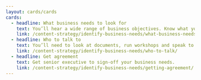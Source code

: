 ```yaml
---
layout: cards/cards
cards:
  - headline: What business needs to look for
    text: You’ll hear a wide range of business objectives. Know what you’re looking for before you begin.
    link: /content-strategy/identify-business-needs/what-business-needs/
  - headline: Who to talk to
    text: You’ll need to look at documents, run workshops and speak to different business areas. 
    link: /content-strategy/identify-business-needs/who-to-talk/
  - headline: Get agreement
    text: Get senior executive to sign-off your business needs.
    link: /content-strategy/identify-business-needs/getting-agreement/
---
```

